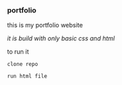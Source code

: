 ### portfolio

this is my portfolio website

*it is build with only basic css and html*

to run it

```
clone repo 
```

```
run html file
```
